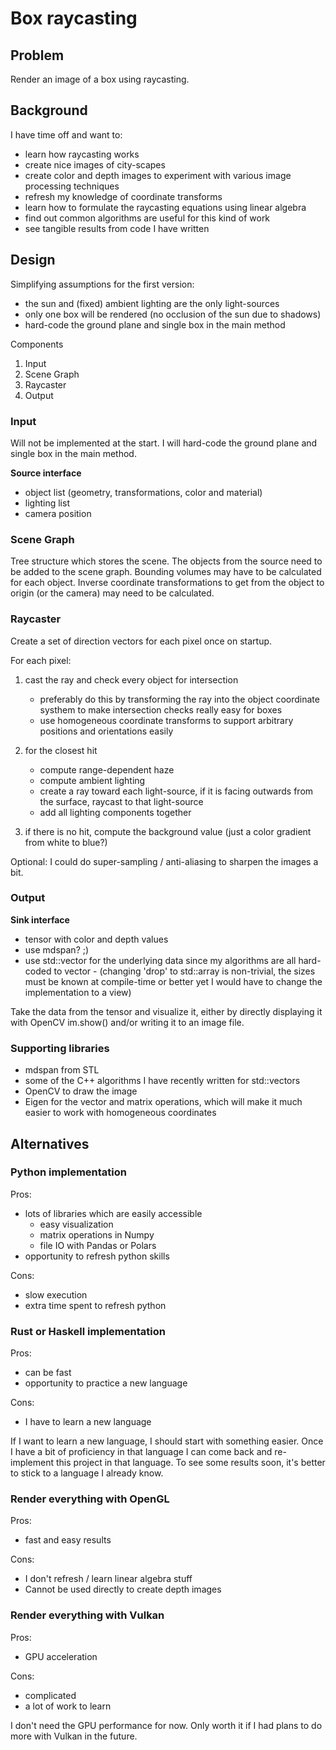 # Box raycasting

## Problem

Render an image of a box using raycasting.

## Background

I have time off and want to:

- learn how raycasting works
- create nice images of city-scapes
- create color and depth images to experiment with various image processing techniques
- refresh my knowledge of coordinate transforms
- learn how to formulate the raycasting equations using linear algebra
- find out common algorithms are useful for this kind of work
- see tangible results from code I have written

## Design

Simplifying assumptions for the first version:
- the sun and (fixed) ambient lighting are the only light-sources
- only one box will be rendered (no occlusion of the sun due to shadows)
- hard-code the ground plane and single box in the main method

Components
1. Input
2. Scene Graph
3. Raycaster
4. Output

### Input
Will not be implemented at the start. 
I will hard-code the ground plane and single box in the main method.

**Source interface**
- object list (geometry, transformations, color and material)
- lighting list
- camera position

### Scene Graph
Tree structure which stores the scene.
The objects from the source need to be added to the scene graph.
Bounding volumes may have to be calculated for each object.
Inverse coordinate transformations to get from the object to origin (or the camera) may need to be calculated.

### Raycaster
Create a set of direction vectors for each pixel once on startup.

For each pixel:

1. cast the ray and check every object for intersection
    - preferably do this by transforming the ray into the object coordinate systhem to make intersection checks really easy for boxes
    - use homogeneous coordinate transforms to support arbitrary positions and orientations easily

2. for the closest hit
    - compute range-dependent haze
    - compute ambient lighting
    - create a ray toward each light-source, if it is facing outwards from the surface, raycast to that light-source
    - add all lighting components together

3. if there is no hit, compute the background value (just a color gradient from white to blue?)

Optional: I could do super-sampling / anti-aliasing to sharpen the images a bit.

### Output

**Sink interface** 
- tensor with color and depth values
- use mdspan? ;)
- use std::vector for the underlying data since my algorithms are all hard-coded to vector 
        - (changing 'drop' to std::array is non-trivial, the sizes must be known at compile-time or better yet I would have to change the implementation to a view)

Take the data from the tensor and visualize it, either by directly displaying it with OpenCV im.show() and/or writing it to an image file.

### Supporting libraries
- mdspan from STL
- some of the C++ algorithms I have recently written for std::vectors
- OpenCV to draw the image
- Eigen for the vector and matrix operations, which will make it much easier to work with homogeneous coordinates

## Alternatives

### Python implementation

Pros:
- lots of libraries which are easily accessible
    - easy visualization
    - matrix operations in Numpy
    - file IO with Pandas or Polars
- opportunity to refresh python skills

Cons:
- slow execution
- extra time spent to refresh python

### Rust or Haskell implementation
Pros:
- can be fast
- opportunity to practice a new language

Cons:
- I have to learn a new language

If I want to learn a new language, I should start with something easier. Once I have a bit of proficiency in that language I can come back and re-implement this project in that language. To see some results soon, it's better to stick to a language I already know.

### Render everything with OpenGL

Pros:
- fast and easy results

Cons:
- I don't refresh / learn linear algebra stuff
- Cannot be used directly to create depth images

### Render everything with Vulkan

Pros:
- GPU acceleration

Cons:
- complicated
- a lot of work to learn

I don't need the GPU performance for now. Only worth it if I had plans to do more with Vulkan in the future.

